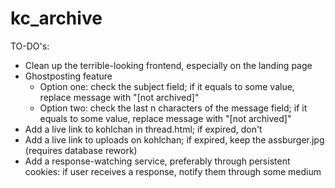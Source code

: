 # kc_archive
TO-DO's:
* Clean up the terrible-looking frontend, especially on the landing page
* Ghostposting feature
   * Option one: check the subject field; if it equals to some value, replace message with "[not archived]"
   * Option two: check the last n characters of the message field; if it equals to some value, replace message with "[not archived]"
* Add a live link to kohlchan in thread.html; if expired, don't
* Add a live link to uploads on kohlchan; if expired, keep the assburger.jpg (requires database rework)
* Add a response-watching service, preferably through persistent cookies: if user receives a response, notify them through some medium
